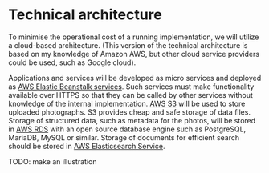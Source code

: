 # Technical architecture
To minimise the operational cost of a running implementation, we will utilize a cloud-based architecture. 
(This version of the technical architecture is based on my knowledge of Amazon AWS, but other cloud service providers could be used, such as Google cloud).

Applications and services will be developed as micro services and deployed as [AWS Elastic Beanstalk services](https://aws.amazon.com/elasticbeanstalk/). Such services must make functionality available over HTTPS so that they can be called by other services without knowledge of the internal implementation.
[AWS S3](https://aws.amazon.com/s3/) will be used to store uploaded photographs. S3 provides cheap and safe storage of data files. 
Storage of structured data, such as metadata for the photos, will be stored in [AWS RDS](https://aws.amazon.com/rds/) with an open source database engine such as PostgreSQL, MariaDB, MySQL or similar.
Storage of documents for efficient search should be stored in [AWS Elasticsearch Service](https://aws.amazon.com/elasticsearch-service/).

TODO: make an illustration
